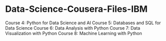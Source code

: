 # Data-Science-Cousera-Files-IBM
Course 4: Python for Data Science and AI Course 5: Databases and SQL for Data Science Course 6: Data Analysis with Python Course 7: Data Visualization with Python Course 8: Machine Learning with Python
